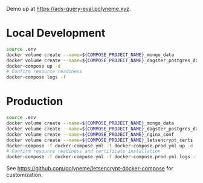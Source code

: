Demo up at <https://ads-query-eval.polyneme.xyz>.


# Local Development

```bash
source .env
docker volume create --name=${COMPOSE_PROJECT_NAME}_mongo_data
docker volume create --name=${COMPOSE_PROJECT_NAME}_dagster_postgres_data
docker-compose up -d
# Confirm resource readiness
docker-compose logs -f
```

# Production

```bash
source .env
docker volume create --name=${COMPOSE_PROJECT_NAME}_mongo_data
docker volume create --name=${COMPOSE_PROJECT_NAME}_dagster_postgres_data
docker volume create --name=${COMPOSE_PROJECT_NAME}_nginx_conf
docker volume create --name=${COMPOSE_PROJECT_NAME}_letsencrypt_certs
docker-compose -f docker-compose.yml -f docker-compose.prod.yml up -d
# Confirm resource readiness and certificate installation
docker-compose -f docker-compose.yml -f docker-compose.prod.yml logs -f
```

See https://github.com/polyneme/letsencrypt-docker-compose for customization.
